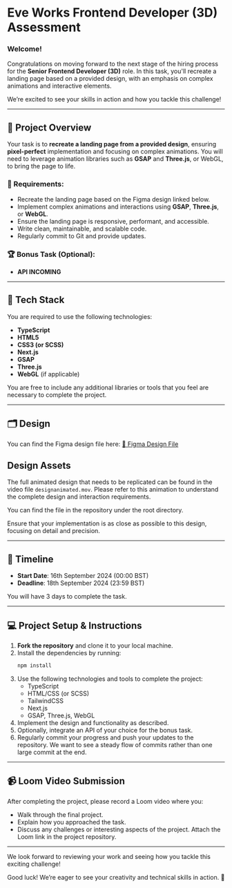 # Eve Works Frontend Developer (3D) Assessment

### Welcome!
Congratulations on moving forward to the next stage of the hiring process for the **Senior Frontend Developer (3D)** role. In this task, you'll recreate a landing page based on a provided design, with an emphasis on complex animations and interactive elements.

We’re excited to see your skills in action and how you tackle this challenge!

---

## 📝 Project Overview
Your task is to **recreate a landing page from a provided design**, ensuring **pixel-perfect** implementation and focusing on complex animations. You will need to leverage animation libraries such as **GSAP** and **Three.js**, or WebGL, to bring the page to life.

### 📌 Requirements:
- Recreate the landing page based on the Figma design linked below.
- Implement complex animations and interactions using **GSAP**, **Three.js**, or **WebGL**.
- Ensure the landing page is responsive, performant, and accessible.
- Write clean, maintainable, and scalable code.
- Regularly commit to Git and provide updates.

### 🏆 Bonus Task (Optional):
- **API INCOMING**

---

## 🚀 Tech Stack
You are required to use the following technologies:
- **TypeScript**
- **HTML5**
- **CSS3 (or SCSS)**
- **Next.js**
- **GSAP**
- **Three.js**
- **WebGL** (if applicable)

You are free to include any additional libraries or tools that you feel are necessary to complete the project.

---

## 🗂️ Design
You can find the Figma design file here:
[🔗 Figma Design File](https://www.figma.com/design/oWNzzibcSILR2nvzIVL7V7/VIEW?node-id=0-1&t=HVJh7tLlt6oLx21q-1)

## Design Assets

The full animated design that needs to be replicated can be found in the video file `designanimated.mov`. Please refer to this animation to understand the complete design and interaction requirements.

You can find the file in the repository under the root directory.


Ensure that your implementation is as close as possible to this design, focusing on detail and precision.

---

## 📅 Timeline
- **Start Date**: 16th September 2024 (00:00 BST)
- **Deadline**: 18th September 2024 (23:59 BST)

You will have 3 days to complete the task. 

---

## 💻 Project Setup & Instructions
1. **Fork the repository** and clone it to your local machine.
2. Install the dependencies by running:
   ```bash
   npm install
3. Use the following technologies and tools to complete the project:
   - TypeScript
   - HTML/CSS (or SCSS)
   - TailwindCSS
   - Next.js
   - GSAP, Three.js, WebGL
4. Implement the design and functionality as described.
5. Optionally, integrate an API of your choice for the bonus task.
6. Regularly commit your progress and push your updates to the repository. We want to see a steady flow of commits rather than one large commit at the end.

---

## 📹 Loom Video Submission
After completing the project, please record a Loom video where you:
- Walk through the final project.
- Explain how you approached the task.
- Discuss any challenges or interesting aspects of the project.
Attach the Loom link in the project repository.

---

We look forward to reviewing your work and seeing how you tackle this exciting challenge!

Good luck! We’re eager to see your creativity and technical skills in action. 🚀
